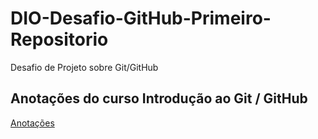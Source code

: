 # DIO-Desafio-GitHub-Primeiro-Repositorio
Desafio de Projeto sobre Git/GitHub

## Anotações do curso Introdução ao Git / GitHub
[Anotações](https://onedrive.live.com/?cid=248CB9861C2012D8&id=248CB9861C2012D8%2116847&parId=root&o=OneUp)
